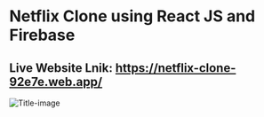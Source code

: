 # Netflix Clone using React JS and Firebase

## Live Website Lnik: https://netflix-clone-92e7e.web.app/

![Title-image](https://github.com/nitish1310/Netflix-Clone/blob/master/public/netflix-clone.png)
